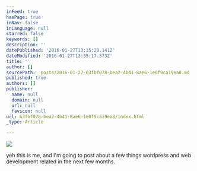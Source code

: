 ```yaml
---
inFeed: true
hasPage: true
inNav: false
inLanguage: null
starred: false
keywords: []
description: ''
datePublished: '2016-01-27T13:35:20.141Z'
dateModified: '2016-01-27T13:35:17.373Z'
title: ''
author: []
sourcePath: _posts/2016-01-27-63fbf078-bea2-4b41-8ae6-1e0f9ca19ea8.md
published: true
authors: []
publisher:
  name: null
  domain: null
  url: null
  favicon: null
url: 63fbf078-bea2-4b41-8ae6-1e0f9ca19ea8/index.html
_type: Article

---
```

![](https://the-grid-user-content.s3-us-west-2.amazonaws.com/51f561d4-94d0-4684-89e9-12399f3bda8d.jpg)

yeh this is me, and I'm going to post about a few things wordpress and web development related in the next few months.